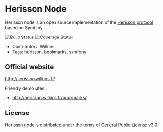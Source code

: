 Herisson Node
=============

Herisson node is an open source implementation of the [Herisson protocol](http://herisson.wilkins.fr/) based on Symfony

[![Build Status](https://travis-ci.org/Herisson-Protocol/herisson-node.svg?branch=main)](https://travis-ci.org/Herisson-Protocol/herisson-node)
[![Coverage Status](https://coveralls.io/repos/github/Herisson-Protocol/herisson-node/badge.svg?branch=main)](https://coveralls.io/github/Herisson-Protocol/herisson-node?branch=main)


* Contributors: Wilkins
* Tags: herisson, bookmarks, symfony



Official website
---------
http://herisson.wilkins.fr/

Friendly demo sites :
* http://herisson.wilkins.fr/bookmarks/


License
-------
Herisson node is distributed under the terms of [General Public License v3.0](http://www.gnu.org/licenses/quick-guide-gplv3.en.html).


